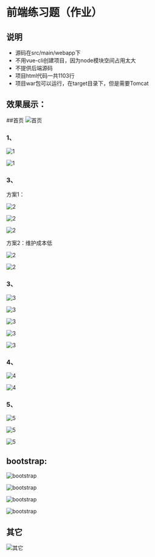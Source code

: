 # 前端练习题（作业）

## 说明

* 源码在src/main/webapp下
* 不用vue-cli创建项目，因为node模块空间占用太大
* 不提供后端源码
* 项目html代码一共1103行
* 项目war包可以运行，在target目录下，但是需要Tomcat

## 效果展示：

##首页
![首页](photos/img_21.png)

### 1、

![1](photos/img.png)

![1](photos/img_1.png)

### 3、

方案1：

![2](photos/img_2.png)

![2](photos/img_3.png)

![2](photos/img_4.png)

方案2：维护成本低

![2](photos/img_5.png)

![2](photos/img_6.png)

### 3、

![3](photos/img_7.png)

![3](photos/img_8.png)

![3](photos/img_9.png)

![3](photos/img_10.png)

![3](photos/img_11.png)

### 4、

![4](photos/img_12.png)

![4](photos/img_13.png)

### 5、

![5](photos/img_14.png)

![5](photos/img_15.png)

![5](photos/img_16.png)

## bootstrap:

![bootstrap](photos/img_17.png)

![bootstrap](photos/img_18.png)

![bootstrap](photos/img_19.png)

![bootstrap](photos/img_20.png)

## 其它
![其它](photos/img_22.png)